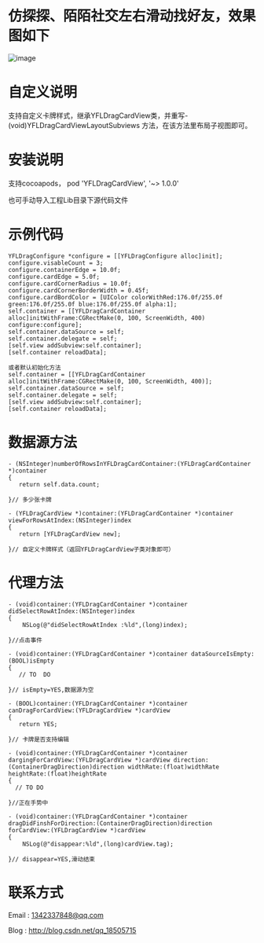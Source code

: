 # 仿探探、陌陌社交左右滑动找好友，效果图如下
![image](https://raw.githubusercontent.com/CoderYangFeiLong/YFL_CardView/master/YFLDragCardView/screensShots/IMG_3694.GIF)

# 自定义说明
  支持自定义卡牌样式，继承YFLDragCardView类，并重写- (void)YFLDragCardViewLayoutSubviews 方法，在该方法里布局子视图即可。

# 安装说明
  支持cocoapods， pod 'YFLDragCardView', '~> 1.0.0' 
  
  也可手动导入工程Lib目录下源代码文件

# 示例代码
    YFLDragConfigure *configure = [[YFLDragConfigure alloc]init];
    configure.visableCount = 3;
    configure.containerEdge = 10.0f;
    configure.cardEdge = 5.0f;
    configure.cardCornerRadius = 10.0f;
    configure.cardCornerBorderWidth = 0.45f;
    configure.cardBordColor = [UIColor colorWithRed:176.0f/255.0f green:176.0f/255.0f blue:176.0f/255.0f alpha:1];
    self.container = [[YFLDragCardContainer alloc]initWithFrame:CGRectMake(0, 100, ScreenWidth, 400) configure:configure];
    self.container.dataSource = self;
    self.container.delegate = self;
    [self.view addSubview:self.container];
    [self.container reloadData];
    
    或者默认初始化方法
    self.container = [[YFLDragCardContainer alloc]initWithFrame:CGRectMake(0, 100, ScreenWidth, 400)];
    self.container.dataSource = self;
    self.container.delegate = self;
    [self.view addSubview:self.container];
    [self.container reloadData];
    

# 数据源方法
    - (NSInteger)numberOfRowsInYFLDragCardContainer:(YFLDragCardContainer *)container
    {
       return self.data.count;
       
    }// 多少张卡牌
    
    - (YFLDragCardView *)container:(YFLDragCardContainer *)container viewForRowsAtIndex:(NSInteger)index
    { 
       return [YFLDragCardView new];
       
    }// 自定义卡牌样式（返回YFLDragCardView子类对象即可）
    
  # 代理方法
    - (void)container:(YFLDragCardContainer *)container didSelectRowAtIndex:(NSInteger)index
    {
        NSLog(@"didSelectRowAtIndex :%ld",(long)index);
        
    }//点击事件
    
    - (void)container:(YFLDragCardContainer *)container dataSourceIsEmpty:(BOOL)isEmpty
    {
       // TO  DO
       
    }// isEmpty=YES,数据源为空
    
    - (BOOL)container:(YFLDragCardContainer *)container canDragForCardView:(YFLDragCardView *)cardView
    {
       return YES;
       
    }// 卡牌是否支持编辑
    
    - (void)container:(YFLDragCardContainer *)container dargingForCardView:(YFLDragCardView *)cardView direction:(ContainerDragDirection)direction widthRate:(float)widthRate  heightRate:(float)heightRate
    {
      // TO DO
      
    }//正在手势中
    
    - (void)container:(YFLDragCardContainer *)container dragDidFinshForDirection:(ContainerDragDirection)direction forCardView:(YFLDragCardView *)cardView
    {
        NSLog(@"disappear:%ld",(long)cardView.tag);
        
    }// disappear=YES,滑动结束
    
# 联系方式

Email : 1342337848@qq.com

Blog  : http://blog.csdn.net/qq_18505715

